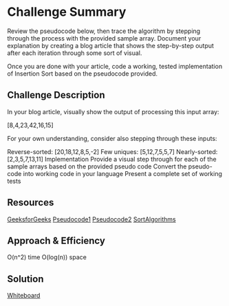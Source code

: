 # Challenge Summary
Review the pseudocode below, then trace the algorithm by stepping through the process with the provided sample array. Document your explanation by creating a blog article that shows the step-by-step output after each iteration through some sort of visual.

Once you are done with your article, code a working, tested implementation of Insertion Sort based on the pseudocode provided.

## Challenge Description
In your blog article, visually show the output of processing this input array:

[8,4,23,42,16,15]

For your own understanding, consider also stepping through these inputs:

Reverse-sorted: [20,18,12,8,5,-2]
Few uniques: [5,12,7,5,5,7]
Nearly-sorted: [2,3,5,7,13,11]
Implementation
Provide a visual step through for each of the sample arrays based on the provided pseudo code
Convert the pseudo-code into working code in your language
Present a complete set of working tests

## Resources 
[GeeksforGeeks](https://www.geeksforgeeks.org/quick-sort/)
[Pseudocode1](https://link.springer.com/content/pdf/bbm%3A978-1-4471-5173-9%2F1.pdf)
[Pseudocode2](https://onlinelibrary.wiley.com/doi/pdf/10.1002/0470029757.app1)
[SortAlgorithms](https://www.toptal.com/developers/sorting-algorithms)

## Approach & Efficiency
O(n^2) time
O(log(n)) space

## Solution
[Whiteboard](assets/quick_sort.jpeg)